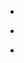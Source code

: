 
- [](/2021/03/1368435737884909568/)

- [](/2020/01/1220722383302090753/)

- [](/2019/07/b0ar7vph_ah/)

